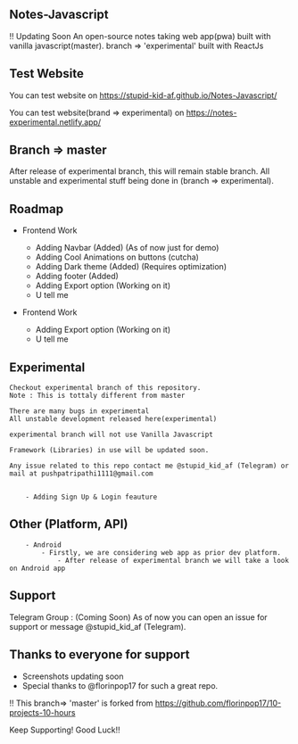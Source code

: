 ## Notes-Javascript
!! Updating Soon
An open-source notes taking web app(pwa) built with vanilla javascript(master).
branch => 'experimental' built with ReactJs


## Test Website

You can test website on https://stupid-kid-af.github.io/Notes-Javascript/

You can test website(brand => experimental) on https://notes-experimental.netlify.app/

## Branch => master

After release of experimental branch, this will remain stable branch.
All unstable and experimental stuff being done in (branch => experimental).

## Roadmap

- Frontend Work
    - Adding Navbar (Added) (As of now just for demo)
    - Adding Cool Animations on buttons (cutcha)
    - Adding Dark theme (Added) (Requires optimization)
    - Adding footer (Added)
    - Adding Export option (Working on it)
    - U tell me

- Frontend Work
    - Adding Export option (Working on it)
    - U tell me

## Experimental

    Checkout experimental branch of this repository.
    Note : This is tottaly different from master 
    
    There are many bugs in experimental
    All unstable development released here(experimental)
    
    experimental branch will not use Vanilla Javascript
    
    Framework (Libraries) in use will be updated soon.
    
    Any issue related to this repo contact me @stupid_kid_af (Telegram) or mail at pushpatripathi1111@gmail.com
    
    
        - Adding Sign Up & Login feauture
        
## Other (Platform, API)
        - Android
            - Firstly, we are considering web app as prior dev platform.
                - After release of experimental branch we will take a look on Android app

##  Support

 Telegram Group : (Coming Soon)
 As of now you can open an issue for support or message @stupid_kid_af (Telegram).
 
 
 ## Thanks to everyone for support
 
 - Screenshots updating soon
 - Special thanks to @florinpop17 for such a great repo.

!!  This branch=> 'master' is forked from https://github.com/florinpop17/10-projects-10-hours


Keep Supporting!
Good Luck!!
